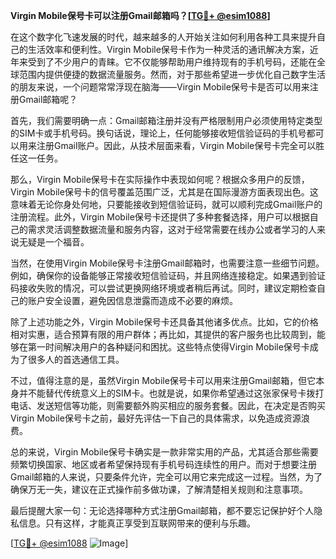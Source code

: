 **Virgin Mobile保号卡可以注册Gmail邮箱吗？[[TG💪+ @esim1088](https://t.me/s/esim1088)]**

在这个数字化飞速发展的时代，越来越多的人开始关注如何利用各种工具来提升自己的生活效率和便利性。Virgin Mobile保号卡作为一种灵活的通讯解决方案，近年来受到了不少用户的青睐。它不仅能够帮助用户维持现有的手机号码，还能在全球范围内提供便捷的数据流量服务。然而，对于那些希望进一步优化自己数字生活的朋友来说，一个问题常常浮现在脑海——Virgin Mobile保号卡是否可以用来注册Gmail邮箱呢？

首先，我们需要明确一点：Gmail邮箱注册并没有严格限制用户必须使用特定类型的SIM卡或手机号码。换句话说，理论上，任何能够接收短信验证码的手机号都可以用来注册Gmail账户。因此，从技术层面来看，Virgin Mobile保号卡完全可以胜任这一任务。

那么，Virgin Mobile保号卡在实际操作中表现如何呢？根据众多用户的反馈，Virgin Mobile保号卡的信号覆盖范围广泛，尤其是在国际漫游方面表现出色。这意味着无论你身处何地，只要能接收到短信验证码，就可以顺利完成Gmail账户的注册流程。此外，Virgin Mobile保号卡还提供了多种套餐选择，用户可以根据自己的需求灵活调整数据流量和服务内容，这对于经常需要在线办公或者学习的人来说无疑是一个福音。

当然，在使用Virgin Mobile保号卡注册Gmail邮箱时，也需要注意一些细节问题。例如，确保你的设备能够正常接收短信验证码，并且网络连接稳定。如果遇到验证码接收失败的情况，可以尝试更换网络环境或者稍后再试。同时，建议定期检查自己的账户安全设置，避免因信息泄露而造成不必要的麻烦。

除了上述功能之外，Virgin Mobile保号卡还具备其他诸多优点。比如，它的价格相对实惠，适合预算有限的用户群体；再比如，其提供的客户服务也比较周到，能够在第一时间解决用户的各种疑问和困扰。这些特点使得Virgin Mobile保号卡成为了很多人的首选通信工具。

不过，值得注意的是，虽然Virgin Mobile保号卡可以用来注册Gmail邮箱，但它本身并不能替代传统意义上的SIM卡。也就是说，如果你希望通过这张家保号卡拨打电话、发送短信等功能，则需要额外购买相应的服务套餐。因此，在决定是否购买Virgin Mobile保号卡之前，最好先评估一下自己的具体需求，以免造成资源浪费。

总的来说，Virgin Mobile保号卡确实是一款非常实用的产品，尤其适合那些需要频繁切换国家、地区或者希望保持现有手机号码连续性的用户。而对于想要注册Gmail邮箱的人来说，只要条件允许，完全可以用它来完成这一过程。当然，为了确保万无一失，建议在正式操作前多做功课，了解清楚相关规则和注意事项。

最后提醒大家一句：无论选择哪种方式注册Gmail邮箱，都不要忘记保护好个人隐私信息。只有这样，才能真正享受到互联网带来的便利与乐趣。

[[TG💪+ @esim1088](https://t.me/s/esim1088) ![Image](https://i.postimg.cc/4NQfJmqS/Snipaste-2025-05-13-00-14-12.png)]